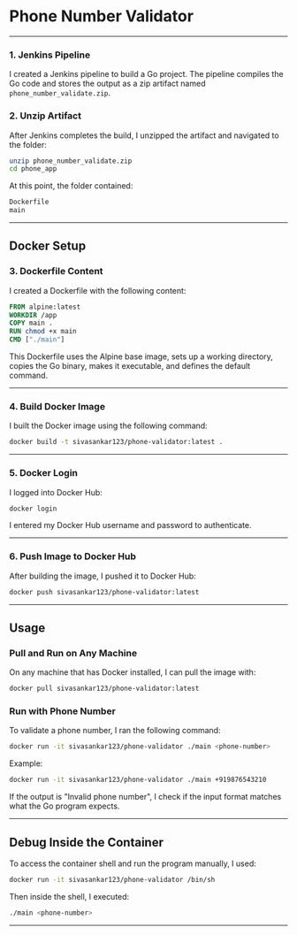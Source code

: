 # Phone Number Validator

---

### 1. Jenkins Pipeline

I created a Jenkins pipeline to build a Go project. The pipeline compiles the Go code and stores the output as a zip artifact named `phone_number_validate.zip`.

### 2. Unzip Artifact

After Jenkins completes the build, I unzipped the artifact and navigated to the folder:

```bash
unzip phone_number_validate.zip
cd phone_app
```

At this point, the folder contained:

```bash
Dockerfile
main
```

---

## Docker Setup

### 3. Dockerfile Content

I created a Dockerfile with the following content:

```dockerfile
FROM alpine:latest
WORKDIR /app
COPY main .
RUN chmod +x main
CMD ["./main"]
```

This Dockerfile uses the Alpine base image, sets up a working directory, copies the Go binary, makes it executable, and defines the default command.

---

### 4. Build Docker Image

I built the Docker image using the following command:

```bash
docker build -t sivasankar123/phone-validator:latest .
```

---

### 5. Docker Login

I logged into Docker Hub:

```bash
docker login
```

I entered my Docker Hub username and password to authenticate.

---

### 6. Push Image to Docker Hub

After building the image, I pushed it to Docker Hub:

```bash
docker push sivasankar123/phone-validator:latest
```

---

## Usage

### Pull and Run on Any Machine

On any machine that has Docker installed, I can pull the image with:

```bash
docker pull sivasankar123/phone-validator:latest
```

### Run with Phone Number

To validate a phone number, I ran the following command:

```bash
docker run -it sivasankar123/phone-validator ./main <phone-number>
```

Example:

```bash
docker run -it sivasankar123/phone-validator ./main +919876543210
```

If the output is "Invalid phone number", I check if the input format matches what the Go program expects.

---

## Debug Inside the Container

To access the container shell and run the program manually, I used:

```bash
docker run -it sivasankar123/phone-validator /bin/sh
```

Then inside the shell, I executed:

```bash
./main <phone-number>
```
---
